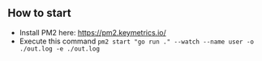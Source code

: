 ## How to start

- Install PM2 here: https://pm2.keymetrics.io/
- Execute this command
```pm2 start "go run ." --watch --name user -o ./out.log -e ./out.log```